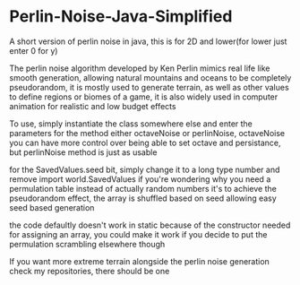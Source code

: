 # Perlin-Noise-Java-Simplified
A short version of perlin noise in java, this is for 2D and lower(for lower just enter 0 for y)

The perlin noise algorithm developed by Ken Perlin mimics real life like smooth generation, allowing natural
mountains and oceans to be completely pseudorandom, it is mostly used to generate terrain, as well as other values
to define regions or biomes of a game, it is also widely used in computer animation for realistic and low budget
effects

To use, simply instantiate the class somewhere else and enter the parameters for the method either octaveNoise
or perlinNoise, octaveNoise you can have more control over being able to set octave and persistance,
but perlinNoise method is just as usable

for the SavedValues.seed bit, simply change it to a long type number
and remove import world.SavedValues
if you're wondering why you need a permulation table instead of actually random numbers it's to achieve the pseudorandom
effect, the array is shuffled based on seed allowing easy seed based generation

the code defaultly doesn't work in static because of the constructor needed for assigning an array, you could make it work
if you decide to put the permulation scrambling elsewhere though

If you want more extreme terrain alongside the perlin noise generation check my repositories, there should be one
